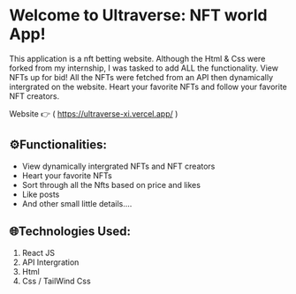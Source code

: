 # Welcome to Ultraverse: NFT world App!

This application is a nft betting website. Although the Html & Css were forked from my internship, I was tasked to add ALL
the functionality. View NFTs up for bid! All the NFTs were fetched from an API then dynamically intergrated on the website. Heart your
favorite NFTs and follow your favorite NFT creators.

Website 👉 ( https://ultraverse-xi.vercel.app/ )

## ⚙️Functionalities:
 - View dynamically intergrated NFTs and NFT creators
 - Heart your favorite NFTs
 - Sort through all the Nfts based on price and likes
 - Like posts
 - And other small little details....
  
  
  

## 🌐Technologies Used:
1. React JS 
2. API Intergration
3. Html 
4. Css / TailWind Css
